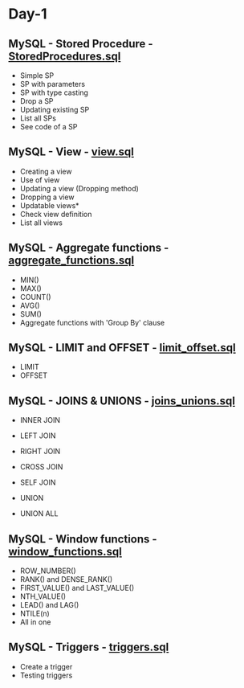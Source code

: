 # Day-1

## MySQL - Stored Procedure - [StoredProcedures.sql](stored_procedures.sql)

- Simple SP
- SP with parameters
- SP with type casting
- Drop a SP
- Updating existing SP
- List all SPs
- See code of a SP

## MySQL - View - [view.sql](view.sql)

- Creating a view
- Use of view
- Updating a view (Dropping method)
- Dropping a view
- Updatable views\*
- Check view definition
- List all views

## MySQL - Aggregate functions - [aggregate_functions.sql](aggregate_functions.sql)

- MIN()
- MAX()
- COUNT()
- AVG()
- SUM()
- Aggregate functions with 'Group By' clause

## MySQL - LIMIT and OFFSET - [limit_offset.sql](limit_offset.sql)

- LIMIT
- OFFSET

## MySQL - JOINS & UNIONS - [joins_unions.sql](joins_unions.sql)

- INNER JOIN
- LEFT JOIN
- RIGHT JOIN
- CROSS JOIN
- SELF JOIN

- UNION
- UNION ALL

## MySQL - Window functions - [window_functions.sql](window_functions.sql)

- ROW_NUMBER()
- RANK() and DENSE_RANK()
- FIRST_VALUE() and LAST_VALUE()
- NTH_VALUE()
- LEAD() and LAG()
- NTILE(n)
- All in one

## MySQL - Triggers - [triggers.sql](triggers.sql)

- Create a trigger
- Testing triggers
